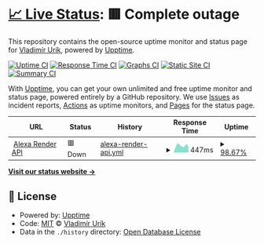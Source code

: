 # [📈 Live Status](https://status.gggedr.xyz): <!--live status--> **🟥 Complete outage**

This repository contains the open-source uptime monitor and status page for [Vladimír Urík](https://status.gggedr.xyz), powered by [Upptime](https://github.com/upptime/upptime).

[![Uptime CI](https://github.com/Vladimir-Urik/status/workflows/Uptime%20CI/badge.svg)](https://github.com/Vladimir-Urik/status/actions?query=workflow%3A%22Uptime+CI%22)
[![Response Time CI](https://github.com/Vladimir-Urik/status/workflows/Response%20Time%20CI/badge.svg)](https://github.com/Vladimir-Urik/status/actions?query=workflow%3A%22Response+Time+CI%22)
[![Graphs CI](https://github.com/Vladimir-Urik/status/workflows/Graphs%20CI/badge.svg)](https://github.com/Vladimir-Urik/status/actions?query=workflow%3A%22Graphs+CI%22)
[![Static Site CI](https://github.com/Vladimir-Urik/status/workflows/Static%20Site%20CI/badge.svg)](https://github.com/Vladimir-Urik/status/actions?query=workflow%3A%22Static+Site+CI%22)
[![Summary CI](https://github.com/Vladimir-Urik/status/workflows/Summary%20CI/badge.svg)](https://github.com/Vladimir-Urik/status/actions?query=workflow%3A%22Summary+CI%22)

With [Upptime](https://upptime.js.org), you can get your own unlimited and free uptime monitor and status page, powered entirely by a GitHub repository. We use [Issues](https://github.com/Vladimir-Urik/status/issues) as incident reports, [Actions](https://github.com/Vladimir-Urik/status/actions) as uptime monitors, and [Pages](https://status.gggedr.xyz) for the status page.

<!--start: status pages-->
<!-- This summary is generated by Upptime (https://github.com/upptime/upptime) -->
<!-- Do not edit this manually, your changes will be overwritten -->
<!-- prettier-ignore -->
| URL | Status | History | Response Time | Uptime |
| --- | ------ | ------- | ------------- | ------ |
| <img alt="" src="https://favicons.githubusercontent.com/api-alexa.pvpcraft.cz" height="13"> [Alexa Render API](https://api-alexa.pvpcraft.cz/) | 🟥 Down | [alexa-render-api.yml](https://github.com/Vladimir-Urik/status/commits/HEAD/history/alexa-render-api.yml) | <details><summary><img alt="Response time graph" src="./graphs/alexa-render-api/response-time-week.png" height="20"> 447ms</summary><br><a href="https://status.gggedr.xyz/history/alexa-render-api"><img alt="Response time 575" src="https://img.shields.io/endpoint?url=https%3A%2F%2Fraw.githubusercontent.com%2FVladimir-Urik%2Fstatus%2FHEAD%2Fapi%2Falexa-render-api%2Fresponse-time.json"></a><br><a href="https://status.gggedr.xyz/history/alexa-render-api"><img alt="24-hour response time 331" src="https://img.shields.io/endpoint?url=https%3A%2F%2Fraw.githubusercontent.com%2FVladimir-Urik%2Fstatus%2FHEAD%2Fapi%2Falexa-render-api%2Fresponse-time-day.json"></a><br><a href="https://status.gggedr.xyz/history/alexa-render-api"><img alt="7-day response time 447" src="https://img.shields.io/endpoint?url=https%3A%2F%2Fraw.githubusercontent.com%2FVladimir-Urik%2Fstatus%2FHEAD%2Fapi%2Falexa-render-api%2Fresponse-time-week.json"></a><br><a href="https://status.gggedr.xyz/history/alexa-render-api"><img alt="30-day response time 595" src="https://img.shields.io/endpoint?url=https%3A%2F%2Fraw.githubusercontent.com%2FVladimir-Urik%2Fstatus%2FHEAD%2Fapi%2Falexa-render-api%2Fresponse-time-month.json"></a><br><a href="https://status.gggedr.xyz/history/alexa-render-api"><img alt="1-year response time 575" src="https://img.shields.io/endpoint?url=https%3A%2F%2Fraw.githubusercontent.com%2FVladimir-Urik%2Fstatus%2FHEAD%2Fapi%2Falexa-render-api%2Fresponse-time-year.json"></a></details> | <details><summary><a href="https://status.gggedr.xyz/history/alexa-render-api">98.67%</a></summary><a href="https://status.gggedr.xyz/history/alexa-render-api"><img alt="All-time uptime 99.63%" src="https://img.shields.io/endpoint?url=https%3A%2F%2Fraw.githubusercontent.com%2FVladimir-Urik%2Fstatus%2FHEAD%2Fapi%2Falexa-render-api%2Fuptime.json"></a><br><a href="https://status.gggedr.xyz/history/alexa-render-api"><img alt="24-hour uptime 90.68%" src="https://img.shields.io/endpoint?url=https%3A%2F%2Fraw.githubusercontent.com%2FVladimir-Urik%2Fstatus%2FHEAD%2Fapi%2Falexa-render-api%2Fuptime-day.json"></a><br><a href="https://status.gggedr.xyz/history/alexa-render-api"><img alt="7-day uptime 98.67%" src="https://img.shields.io/endpoint?url=https%3A%2F%2Fraw.githubusercontent.com%2FVladimir-Urik%2Fstatus%2FHEAD%2Fapi%2Falexa-render-api%2Fuptime-week.json"></a><br><a href="https://status.gggedr.xyz/history/alexa-render-api"><img alt="30-day uptime 99.53%" src="https://img.shields.io/endpoint?url=https%3A%2F%2Fraw.githubusercontent.com%2FVladimir-Urik%2Fstatus%2FHEAD%2Fapi%2Falexa-render-api%2Fuptime-month.json"></a><br><a href="https://status.gggedr.xyz/history/alexa-render-api"><img alt="1-year uptime 99.63%" src="https://img.shields.io/endpoint?url=https%3A%2F%2Fraw.githubusercontent.com%2FVladimir-Urik%2Fstatus%2FHEAD%2Fapi%2Falexa-render-api%2Fuptime-year.json"></a></details>

<!--end: status pages-->

[**Visit our status website →**](https://status.gggedr.xyz)

## 📄 License

- Powered by: [Upptime](https://github.com/upptime/upptime)
- Code: [MIT](./LICENSE) © [Vladimír Urík](https://status.gggedr.xyz)
- Data in the `./history` directory: [Open Database License](https://opendatacommons.org/licenses/odbl/1-0/)
